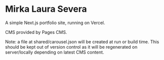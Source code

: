 # Mirka Laura Severa
A simple Next.js portfolio site, running on Vercel.

CMS provided by Pages CMS.

Note: a file at shared/carousel.json will be created at run or build time. This should be kept out of version control as it will be regenerated on server/locally depending on latest CMS content.
